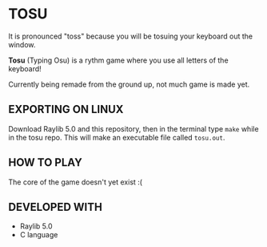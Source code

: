 # TOSU

It is pronounced "toss" because you will be tosuing your keyboard out the window.

**Tosu** (Typing Osu) is a rythm game where you use all letters of the keyboard!

Currently being remade from the ground up, not much game is made yet.

## EXPORTING ON LINUX

Download Raylib 5.0 and this repository, then in the terminal type `make` while in the tosu repo.
This will make an executable file called `tosu.out`.

## HOW TO PLAY

The core of the game doesn't yet exist :(

## DEVELOPED WITH

 - Raylib 5.0
 - C language


